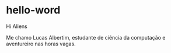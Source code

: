 # hello-word

Hi Aliens

Me chamo Lucas Albertim, estudante de ciência da computação e aventureiro nas horas vagas.
